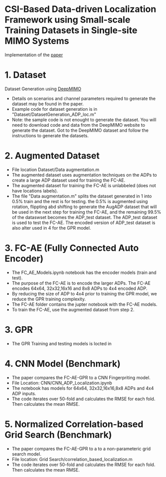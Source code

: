 # CSI-Based Data-driven Localization Framework using Small-scale Training Datasets in Single-site MIMO Systems
Implementation of the [paper](https://arxiv.org/abs/2304.11455)
# 1. Dataset 
Dataset Generation using [DeepMIMO](https://www.deepmimo.net/) 
- Details on scenarios and channel parameters required to generate the dataset may be found in the paper.
- Example code for dataset generation is in "Dataset/DatasetGeneration_ADP_loc.m"
- Note: the sample code is not enought to generate the dataset.  You will need to download code and data from the DeepMIMO website to generate the dataset. Got to the DeepMIMO dataset and follow the instructions to generate the datasets. 
# 2. Augmented Dataset
- File location Dataset/Data augmentation.m
- The augmented dataset uses augmentation techniques on the ADPs to create a large ADP dataset used for training the FC-AE.
- The augmented dataset for training the FC-AE is unlabbeled (does not have locations labels).
- The file "Data augmentation.m" splits the dataset generated in 1 into 0.5% train and the rest is for testing. the 0.5% is augmented using rotation, flippting abd shifting to generate the AugADP dataset that will be used in the next step for training the FC-AE, and the remaining 99.5% of the dataswset becomes the ADP_test dataset. The ADP_test dataset is used to test the FC-AE. The encoded version of ADP_test dataset is also alter used in 4 for the GPR model.
# 3. FC-AE (Fully Connected Auto Encoder)
- The FC_AE_Models.ipynb notebook has the encoder models (train and test). 
- The purpose of the FC-AE is to encode the larger ADPs. The FC-AE encodes 64x64, 32x32,16x16 and 8x8 ADPs to 4x4 encoded ADP. 
- By reducing the size of ADP to 4x4 prior to training the GPR model, we reduce the GPR training complexity. 
- The FC-AE folder contains the jupter notebook with the FC-AE models.
- To train the FC-AE, use the augmented dataset from step 2.
# 3. GPR
- The GPR Training and testing models is locted in
# 4. CNN Model (Benchmark)
- The paper compares the FC-AE-GPR to a CNN Fingerpriting model.
- File Location: CNN/CNN_ADP_Localization.ipynb
- The notebook has models for  64x64, 32x32,16x16,8x8 ADPs and 4x4 ADP inputs. 
- The code iterates over 50-fold and calculates the RMSE for each fold. Then calculates the mean RMSE.
# 5. Normalized Correlation-based Grid Search (Benchmark)
- The paper compares the FC-AE-GPR to a to a non-parameteric grid search model.
- File location: Grid Search/correlation_based_localization.m
- The code iterates over 50-fold and calculates the RMSE for each fold. Then calculates the mean RMSE.
